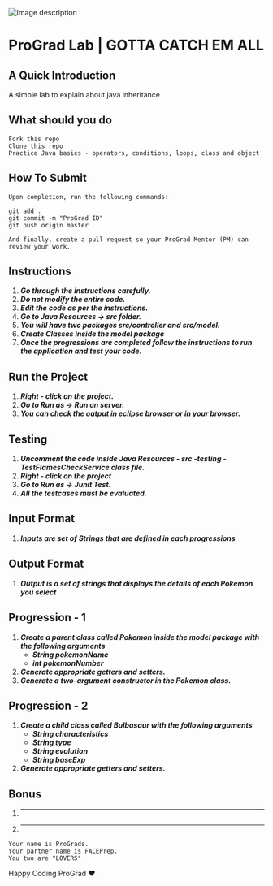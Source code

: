 ![Image description](https://i1.faceprep.in/ProGrad/face-logo-resized.png)

# ProGrad Lab | GOTTA CATCH EM ALL

## A Quick Introduction

A simple lab to explain about java inheritance 



## What should you do
```
Fork this repo
Clone this repo
Practice Java basics - operators, conditions, loops, class and object
```

## How To Submit
```
Upon completion, run the following commands:

git add .
git commit -m "ProGrad ID"
git push origin master

And finally, create a pull request so your ProGrad Mentor (PM) can review your work.
```

## Instructions

1. ***Go through the instructions carefully.***
2. ***Do not modify the entire code.***
3. ***Edit the code as per the instructions.***
4. ***Go to Java Resources -> src folder.***
5. ***You will have two packages src/controller and src/model.***
6. ***Create Classes inside the model package***
7. ***Once the progressions are completed follow the instructions to run the application and test your code.***
 
## Run the Project
1. ***Right - click on the project.***
2. ***Go to Run as -> Run on server.***
3. ***You can check the output in eclipse browser or in your browser.***

## Testing
1. ***Uncomment the code inside Java Resources - src -testing - TestFlamesCheckService class file.***
2. ***Right - click on the project***
3. ***Go to Run as -> Junit Test.*** 
4. ***All the testcases must be evaluated.***

## Input Format
1. ***Inputs are set of Strings that are defined in each progressions*** 

## Output Format
1. ***Output is a set of strings that displays the details of each Pokemon you select***


## Progression - 1 
1. ***Create a parent class called Pokemon inside the model package with the following arguments***
   - ***String pokemonName***
   - ***int pokemonNumber***
2. ***Generate appropriate getters and setters.***
3. ***Generate a two-argument constructor in the Pokemon class.***

## Progression - 2
1. ***Create a child class called Bulbasaur with the following arguments***
   - ***String characteristics*** 
   - ***String type***
   - ***String evolution***
   - ***String baseExp***
2. ***Generate appropriate getters and setters.***

## Bonus
1. ******
2. ******
```
Your name is ProGrads.
Your partner name is FACEPrep.
You two are "LOVERS"
```
Happy Coding ProGrad ❤️
